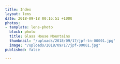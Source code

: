 ```yaml
---
title: Index
layout: lens
date: 2018-09-18 00:16:51 +1000
photos:
- template: lens-photo
  block: photo
  title: Glass House Mountains
  thumbnail: "/uploads/2018/09/17/jpf-tn-00001.jpg"
  image: "/uploads/2018/09/17/jpf-00001.jpg"
published: false

---
```

